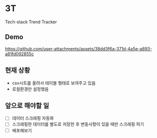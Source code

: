 # 3T
Tech-stack Trend Tracker

## Demo
https://github.com/user-attachments/assets/38dd3f6a-371d-4a5e-a893-a81fd092855c

## 현재 상황
- csv시트를 올려서 테이블 형태로 보여주고 있음
- 로컬환경만 설정했음

## 앞으로 해야할 일
- [ ] 데이터 스크래핑 자동화
- [ ] 스크래핑한 데이터를 별도로 저장한 후 변동사항이 있을 때만 스크래핑 하기
- [ ] 배포해보기